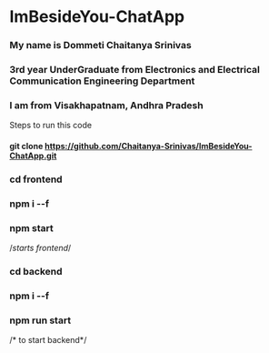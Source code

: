 # ImBesideYou-ChatApp

### My name is Dommeti Chaitanya Srinivas
### 3rd year UnderGraduate from Electronics and Electrical Communication Engineering Department
### I am from Visakhapatnam, Andhra Pradesh

Steps to run this code

#### git clone https://github.com/Chaitanya-Srinivas/ImBesideYou-ChatApp.git

### cd frontend

### npm i --f

### npm start 
/*starts frontend*/

### cd backend

### npm i --f

### npm run start 
/* to start backend*/
